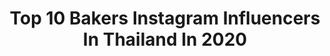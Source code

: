 ---
title: Top 10 Bakers Instagram Influencers In Thailand In 2020
description: >-
  Find top bakers Instagram influencers in Thailand in 2020. Most popular hashtags: #thailand #patisserie #breadstagram.
platform: Instagram
hits: 23
text_top: Identify the top-rated Instagram accounts on inBeat.
text_bottom: inBeat has 23 Instagram influencers like this in Thailand for you to connect with.
profiles:
  - username: "artz"
    fullname: >-
      aRtz Orn-arnin P.
    bio: >-
      🎥I am casting director 🎧I am radio DJ. 🎭I am actress 🎬I am acting coach 🎤I am announcer and I am baker 🍰
    location: "Thailand"
    followers: 25677
    engagement: 107
    commentsToLikes: 0.055668
    id: ck5c0k5uqtam00i11tzaxv29o
    verified: false
    hashtags: "#unlockrunkhaoyaiecotrail2020, #16, #artzannc, #savethailand"
  - username: "ayla_a"
    fullname: >-
      AYLA’S DAY OFF .
    bio: >-
      เ อ๋ ย | เ อ ล่ า. Oskn . yfu usa . jctu . jumcnext Parttime - Event organizer | Baker @gin.aeng.boi Fulltime - Traveler . #aylasdayoff
    location: "Thailand"
    followers: 7359
    engagement: 607
    commentsToLikes: 0.010370
    id: ck13bq7nswng00i19cmcki1wj
    verified: false
    hashtags: "#thailand, #reviewthailand, #socialgiver, #loveandaman"
  - username: "nathalie_davies"
    fullname: >-
      นาตาลี เดวิส
    bio: >-
      Thai-British SingerActressRacerAnimals  Baker🍰 @mollybakery_bynathalie @ndshopshop Work>> 0624156551 , 0809941444🙏🏻line: @ndshopshop หรือ inbox
    location: "Thailand"
    followers: 359009
    engagement: 79
    commentsToLikes: 0.007401
    id: ck0tuo8jx7z7n0i1983ccfxcs
    verified: true
    hashtags: "#catsofinstagram, #adoptdontshop, #25weeks6dayspregnant, #22weekspregnant"
  - username: "yossiebistro"
    fullname: >-
      Yossie Nanakorn
    bio: >-
      Content Provider, TV Producer, Baker สั่ง #Brownies Line@: @yossiebistro ติดต่องานที่น้องโดนัท: 0818995672 My Cooking Page FB: YossieBistro
    location: "Thailand"
    followers: 786158
    engagement: 103
    commentsToLikes: 0.005774
    id: ck55m57ol39000i11kifzibgj
    verified: true
    hashtags: "#yossiebistro, #heartmade, #heartbake, #tangzhongmilkbread"
  - username: "monsieur.chou"
    fullname: >-
      Chulapât
    bio: >-
      Bangkok-based pâtissier & croissant enthusiast 🇹🇭 🥐
    location: "Thailand"
    followers: 6646
    engagement: 1165
    commentsToLikes: 0.043791
    id: ck9wfbryro5lo0j787suyuk59
    verified: false
    hashtags: "#briochemaison, #feuilletage, #viennoiseries, #gourmandcroquant"
  - username: "ginygigy"
    fullname: >-
      G
    bio: >-
      contact for work : 081-8545291(p’a)
    location: "Thailand"
    followers: 101957
    engagement: 383
    commentsToLikes: 0.001755
    id: ckap5dpdpb7lb0i78oukyeq1y
    verified: false
    hashtags: "#yvesrocherth, #loccitanexlazmall, #minerethailand, #minereexperience"
  - username: "aroisnap"
    fullname: >-
      AroiSnap 😋📸 (อร่อย-สแนป)
    bio: >-
      📷✨มาร่วมกันแชร์ภาพอาหารให้น้ำลายหกกันจ้า~ 💖โดยใส่ tag #aroisnap หรือ @aroisnap 😋😋 📩Email : AroiSnap@gmail.com
    location: "Thailand"
    followers: 70711
    engagement: 144
    commentsToLikes: 0.005343
    id: ckap7r0zbl6ki0i78j194c4s4
    verified: false
    hashtags: "#dessert, #sweet, #icecream, #aroisnap"
  - username: "makkieez"
    fullname: >-
      Jarinporn  Boonrit
    bio: >-
      The best thing that ever happened to me🌈 • Le cordon bleu 👩‍🍳 • Facebook : Jarinporn boonrit • Bakery : @De_SweetKie 🍮💗
    location: "Thailand"
    followers: 65812
    engagement: 237
    commentsToLikes: 0.018278
    id: ck137qesfcuq90i191lbf9s0o
    verified: false
    hashtags: "#happy, #chef, #desweetkie, #afternoontea"
  - username: "chutiiii"
    fullname: >-
      Jue
    bio: >-
      @mind.made dm : for all bakes
    location: "Thailand"
    followers: 21204
    engagement: 245
    commentsToLikes: 0.009365
    id: ck5hcvmb9k75f0i11232o4uhr
    verified: false
    hashtags: "#armaniparagon, #huxley, #prooforganicworks, #premiumorganic"
  - username: "saimai_s"
    fullname: >-
      Saimai S. T.
    bio: >-
      For work, P'Petch 094-162-6426 , line ID: petch_yy 🏔 @sansan.myboy #smyyss ☕️ @BakerxFlorist 🌎@Sm.kinda.day
    location: "Thailand"
    followers: 161540
    engagement: 257
    commentsToLikes: 0.004271
    id: ck5bxncgio1hx0i11ekua8c8j
    verified: false
    hashtags: "#mamypokosuperpremiumorganic, #audithailand, #audi, #neverfollow"
---